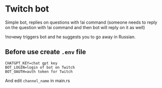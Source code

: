 # Twitch bot

Simple bot, replies on questions with !ai command (someone needs to reply on the question with !ai command and then bot will reply on it as well)

!почему triggers bot and he suggests you to go away in Russian.

## Before use create `.env` file

```
CHATGPT_KEY=chat gpt key
BOT_LOGIN=login of bot on Twitch
BOT_OAUTH=auth token for Twitch
```

And edit `channel_name` in main.rs

